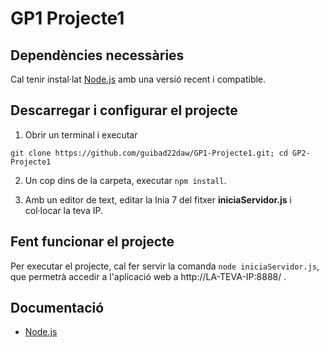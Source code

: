 # GP1 Projecte1

## Dependències necessàries

Cal tenir instal·lat <a href="https://nodejs.org/en/download/">Node.js</a> amb una versió recent i compatible.

## Descarregar i configurar el projecte

1.  Obrir un terminal i executar 
```
git clone https://github.com/guibad22daw/GP1-Projecte1.git; cd GP2-Projecte1
```
2.  Un cop dins de la carpeta, executar `npm install`. <br>

3.  Amb un editor de text, editar la lnia 7 del fitxer <b>iniciaServidor.js</b> i col·locar la teva IP.


## Fent funcionar el projecte

Per executar el projecte, cal fer servir la comanda `node iniciaServidor.js`, que permetrà accedir a l'aplicació web a http://LA-TEVA-IP:8888/ .


## Documentació
<ul>
  <li><a href="https://nodejs.org/en/docs/"</a>Node.js</li>
</ul>
